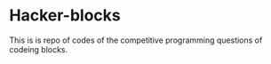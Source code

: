 # Hacker-blocks
This is is repo of codes of the competitive programming questions of codeing blocks.
